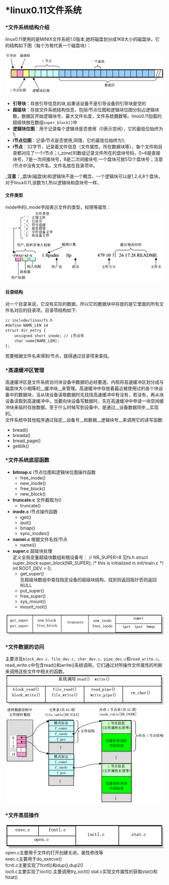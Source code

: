 

# *linux0.11文件系统
### *文件系统结构介绍
linux0.11使用的是MINIX文件系统1.0版本,她将磁盘划分成1KB大小的磁盘块，它的结构如下图（每个方格代表一个磁盘块）：

  ![minix文件系统结构](./img/minix-fs-1.0.png)
* **引导块**：存放引导信息的块,如果该设备不是引导设备则引导块是空的
* **超级块**：存放文件系统结构信息，包括i节点位图和逻辑块位图分别占逻辑块数，数据区开始逻辑块号，最大文件长度，文件系统魔数等。linux0.11加载的超级快放在数组`super_block[]`中  
* **逻辑块位图**：用于记录每个逻辑块是否使用（0表示空闲），它的最低位始终为1;
* **i节点位图**：记录i节点是否使用,同理，它的最低位始终为1;
* **i节点**：32字节，记录着文件信息（文件属性，所在数据块等），每个文件和目录都对应了一个i节点；i_zone[9]数组记录文件所在的盘块号码，0~6是直接块号，7是一次间接块号，8是二次间接块号;一个盘块可放512个盘块号；注意i节点中没有文件名，文件名放在目录项中。  

_**注意：**_盘块(磁盘块)和逻辑块不是一个概念，一个逻辑块可以是1,2,4,8个盘块，对于linux0.11,该数为1,所以逻辑块和盘块号一样。
#### 文件类型
inode中的i_mode字段表示文件的类型，权限等属性：  
![i-mode图解](./img/linux011-i-mode.png)
#### 目录结构
对一个目录来说，它没有实际的数据，所以它的数据块中存放的是它里面的所有文件名对应的目录项。目录项结构如下:  

    // include/linux/fs.h
    #define NAME_LEN 14
    struct dir_entry {
        unsigned short inode; // i节点号
        char name[NAME_LEN];
    };
若要根据文件名来得到i节点，就得通过目录项来查找。
### *高速缓冲区管理
高速缓冲区是文件系统访问块设备中数据的必经要道。内核将高速缓冲区划分成与磁盘块大小相等的__缓冲块__来管理。高速缓冲中存放着最近被使用过的各个块设备中的数据块，当从块设备读取数据时先找找高速缓冲中有没有，若没有，再从块设备读取到高速缓冲中。当要向块设备写数据时，先在高速缓冲中申请一块空闲缓冲块来临时存放数据，至于什么时候写到设备中，是通过__设备数据同步__实现的。  
文件系统中其他程序通过指定__设备号__和数据__逻辑块号__来调用它的读写函数:
* bread()
* breada()
* bread_page()
* getblk()
### *文件系统底层函数
* **bitmap.c** i节点位图和逻辑块位图操作函数 
    * free_inode()
    * new_inode()
    * free_block()
    * new_block()
* **truncate.c** 文件截取为0  
    * truncate()
* **inode.c** i节点操作函数  
    * iget()
    * iput()
    * bmap()
    * sync_inodes()
* **namei.c** 根据文件名找i节点 
    * namei()
* **super.c** 超级块处理  
定义全局变量超级块数组和根设备号：
      // NR_SUPER=8 见fs.h
      struct super_block super_block[NR_SUPER];
      /* this is initialized in init/main.c */
      int ROOT_DEV = 0;
    * get_super()   
    在超级块数组中查找指定设备的超级块结构，找到则返回指针否则返回NULL
    * put_super()
    * free_super()
    * sys_mount() 
    * mount_root() 

 ![fs底层函数关系](./img/fs-low-lev-funs.png)
 
 ### *文件数据的访问
 主要涉及`block_dev.c、file_dev.c、char_dev.c、pipe_dev.c`和`read_write.c`。read_write.c中包含read()和write()系统调用，它们通过对所操作文件属性的判断来调用这些文件中相关的函数。
 ![数据访问函数](./img/fs-data-access-funcs.png)
 ![进程打开文件](./img/proc-to-file.png)

### *文件高层操作
![fs上层操作](./img/fs-high-lev-op.png)
 open.c主要用于文件的打开创建关闭，属性修改等  
 exec.c主要用于do_execve()  
 fcntl.c主要实现了fcntl()和dup(),dup2()  
 ioctl.c主要实现了ioctl().主要调用tty_ioctl()
 stat.c实现文件属性的获取stat()和fstat()  
 